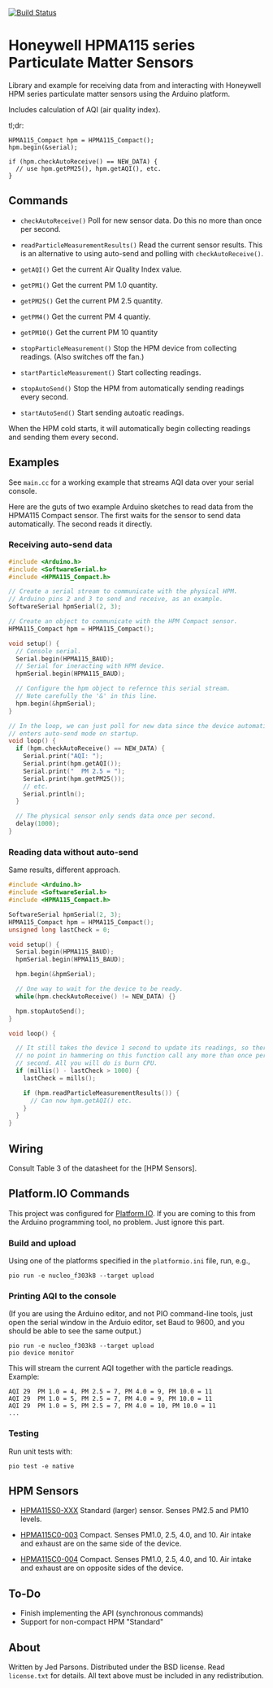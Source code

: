 [![Build Status](https://travis-ci.org/jedp/PMSensor-HPMA115.svg?branch=master)](https://travis-ci.org/jedp/PMSensor-HPMA115)

# Honeywell HPMA115 series Particulate Matter Sensors

Library and example for receiving data from and interacting with Honeywell HPM
series particulate matter sensors using the Arduino platform.

Includes calculation of AQI (air quality index).

tl;dr:

```
HPMA115_Compact hpm = HPMA115_Compact();
hpm.begin(&serial);

if (hpm.checkAutoReceive() == NEW_DATA) {
  // use hpm.getPM25(), hpm.getAQI(), etc.
}

```

## Commands

- `checkAutoReceive()` Poll for new sensor data. Do this no more than once per
  second.

- `readParticleMeasurementResults()` Read the current sensor results. This
  is an alternative to using auto-send and polling with `checkAutoReceive()`.

- `getAQI()` Get the current Air Quality Index value.

- `getPM1()` Get the current PM 1.0 quantity.

- `getPM25()` Get the current PM 2.5 quantity.

- `getPM4()` Get the current PM 4 quantiy.

- `getPM10()` Get the current PM 10 quantity

- `stopParticleMeasurement()` Stop the HPM device from collecting readings.
  (Also switches off the fan.)

- `startParticleMeasurement()` Start collecting readings.

- `stopAutoSend()` Stop the HPM from automatically sending readings every
  second.

- `startAutoSend()` Start sending autoatic readings.

When the HPM cold starts, it will automatically begin collecting readings and
sending them every second.

## Examples

See `main.cc` for a working example that streams AQI data over your serial
console.

Here are the guts of two example Arduino sketches to read data from
the HPMA115 Compact sensor. The first waits for the sensor to send data
automatically. The second reads it directly.

### Receiving auto-send data

```C++
#include <Arduino.h>
#include <SoftwareSerial.h>
#include <HPMA115_Compact.h>

// Create a serial stream to communicate with the physical HPM.
// Arduino pins 2 and 3 to send and receive, as an example.
SoftwareSerial hpmSerial(2, 3);

// Create an object to communicate with the HPM Compact sensor.
HPMA115_Compact hpm = HPMA115_Compact();

void setup() {
  // Console serial.
  Serial.begin(HPMA115_BAUD);
  // Serial for ineracting with HPM device.
  hpmSerial.begin(HPMA115_BAUD);

  // Configure the hpm object to refernce this serial stream.
  // Note carefully the '&' in this line.
  hpm.begin(&hpmSerial);
}

// In the loop, we can just poll for new data since the device automatically
// enters auto-send mode on startup.
void loop() {
  if (hpm.checkAutoReceive() == NEW_DATA) {
    Serial.print("AQI: ");
    Serial.print(hpm.getAQI());
    Serial.print("  PM 2.5 = ");
    Serial.print(hpm.getPM25());
    // etc.
    Serial.println();
  }

  // The physical sensor only sends data once per second.
  delay(1000);
}
```

### Reading data without auto-send

Same results, different approach.

```C++
#include <Arduino.h>
#include <SoftwareSerial.h>
#include <HPMA115_Compact.h>

SoftwareSerial hpmSerial(2, 3);
HPMA115_Compact hpm = HPMA115_Compact();
unsigned long lastCheck = 0;

void setup() {
  Serial.begin(HPMA115_BAUD);
  hpmSerial.begin(HPMA115_BAUD);

  hpm.begin(&hpmSerial);

  // One way to wait for the device to be ready.
  while(hpm.checkAutoReceive() != NEW_DATA) {}

  hpm.stopAutoSend();
}

void loop() {

  // It still takes the device 1 second to update its readings, so there's
  // no point in hammering on this function call any more than once per
  // second. All you will do is burn CPU.
  if (millis() - lastCheck > 1000) {
    lastCheck = mills();

    if (hpm.readParticleMeasurementResults()) {
      // Can now hpm.getAQI() etc.
    }
  }
}
```

## Wiring

Consult Table 3 of the datasheet for the [HPM Sensors].

## Platform.IO Commands

This project was configured for [Platform.IO](https://platformio.org/). If you
are coming to this from the Arduino programming tool, no problem. Just ignore
this part.

### Build and upload

Using one of the platforms specified in the `platformio.ini` file, run, e.g.,

```
pio run -e nucleo_f303k8 --target upload
```

### Printing AQI to the console

(If you are using the Arduino editor, and not PIO command-line tools, just open
the serial window in the Arduio editor, set Baud to 9600, and you should be
able to see the same output.)

```
pio run -e nucleo_f303k8 --target upload
pio device monitor
```

This will stream the current AQI together with the particle readings. Example:

```
AQI 29  PM 1.0 = 4, PM 2.5 = 7, PM 4.0 = 9, PM 10.0 = 11
AQI 29  PM 1.0 = 5, PM 2.5 = 7, PM 4.0 = 9, PM 10.0 = 11
AQI 29  PM 1.0 = 5, PM 2.5 = 7, PM 4.0 = 10, PM 10.0 = 11
...
```

### Testing

Run unit tests with:

```pio test -e native```

## HPM Sensors

- [HPMA115S0-XXX](https://www.digikey.com/product-detail/en/honeywell-sensing-and-productivity-solutions/HPMA115S0-XXX/480-7035-ND/7202204)
  Standard (larger) sensor. Senses PM2.5 and PM10 levels.

- [HPMA115C0-003](https://www.digikey.com/product-detail/en/honeywell-sensing-and-productivity-solutions/HPMA115C0-003/480-HPMA115C0-003-ND/10427615)
  Compact. Senses PM1.0, 2.5, 4.0, and 10. Air intake and exhaust
  are on the same side of the device.

- [HPMA115C0-004](https://www.digikey.com/product-detail/en/honeywell-sensing-and-productivity-solutions/HPMA115C0-004/480-HPMA115C0-004-ND/10427622)
  Compact. Senses PM1.0, 2.5, 4.0, and 10. Air intake and exhaust
  are on opposite sides of the device.

## To-Do

- Finish implementing the API (synchronous commands)
- Support for non-compact HPM "Standard"

## About

Written by Jed Parsons. Distributed under the BSD license. Read `license.txt`
for details. All text above must be included in any redistribution.

